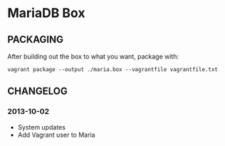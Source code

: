 # MariaDB Box

## PACKAGING
After building out the box to what you want, package with:

    vagrant package --output ./maria.box --vagrantfile vagrantfile.txt

## CHANGELOG

### 2013-10-02

* System updates
* Add Vagrant user to Maria

